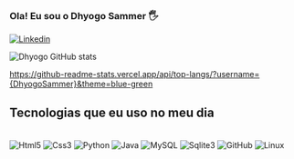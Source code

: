 ### Ola! Eu sou o Dhyogo Sammer 🖐️

[![Linkedin](https://img.shields.io/badge/LinkedIn-0077B5?style=for-the-badge&logo=linkedin&logoColor=white)](https://www.linkedin.com/in/dhyogo-sammer-14615926a/)


![Dhyogo GitHub stats](https://github-readme-stats.vercel.app/api?username=DhyogoSammer&show_icons=true&theme=dracula)

https://github-readme-stats.vercel.app/api/top-langs/?username={DhyogoSammer}&theme=blue-green

## Tecnologias que eu uso no meu dia 

<div style="display_block"><br/>
<img align = "center" alt = "Html5" src = "https://img.shields.io/badge/HTML5-E34F26?style=for-the-badge&logo=html5&logoColor=white"/>
<img align = "center" alt = "Css3" src = "https://img.shields.io/badge/CSS3-1572B6?style=for-the-badge&logo=css3&logoColor=white"/>
<img align = "center" alt = "Python" src = "https://img.shields.io/badge/Python-3776AB?style=for-the-badge&logo=python&logoColor=white"/>
<img align = "center" alt = "Java" src = "https://img.shields.io/badge/Java-ED8B00?style=for-the-badge&logo=openjdk&logoColor=white"/>
<img align = "center" alt = "MySQL" src = "https://img.shields.io/badge/MySQL-00000F?style=for-the-badge&logo=mysql&logoColor=white"/>
<img align = "center" alt = "Sqlite3" src = "https://img.shields.io/badge/SQLite-07405E?style=for-the-badge&logo=sqlite&logoColor=white"/>
<img align = "center" alt = "GitHub" src = "https://img.shields.io/badge/GitHub-100000?style=for-the-badge&logo=github&logoColor=white"/>
<img align = "center" alt = "Linux" src = "https://img.shields.io/badge/Linux-FCC624?style=for-the-badge&logo=linux&logoColor=black"/>
  
</div>
